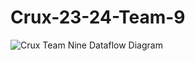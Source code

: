 ﻿# Crux-23-24-Team-9

![Crux Team Nine Dataflow Diagram](https://github.com/abril-AL/Crux-23-24/assets/103137140/be95aa8d-ceb4-4694-8ba7-bb46ac7fe99f)
